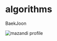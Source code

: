 # algorithms
BaekJoon

![mazandi profile](http://mazandi.herokuapp.com/api?handle=clf0914&theme=warm)


